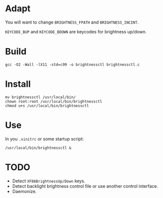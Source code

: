 # Adapt

You will want to change `BRIGHTNESS_FPATH` and `BRIGHTNESS_INCINT`.

`KEYCODE_BUP` and `KEYCODE_BDOWN` are keycodes for brightness up/down.

# Build

```
gcc -O2 -Wall -lX11 -std=c99 -o brightnessctl brightnessctl.c
```

# Install

```
mv brightnessctl /usr/local/bin/
chown root:root /usr/local/bin/brightnessctl
chmod u+s /usr/local/bin/brightnessctl
```

# Use

In you `.xinitrc` or some startup script:

```
/usr/local/bin/brightnessctl &
```

# TODO

 * Detect `XF86BrightnessUp/Down` keys.
 * Detect backlight brightness control file or use another control interface.
 * Daemonize.
